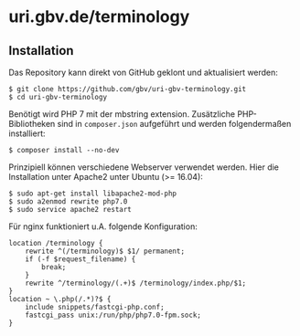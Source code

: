# uri.gbv.de/terminology

## Installation

Das Repository kann direkt von GitHub geklont und aktualisiert werden:

    $ git clone https://github.com/gbv/uri-gbv-terminology.git
    $ cd uri-gbv-terminology

Benötigt wird PHP 7 mit der mbstring extension. Zusätzliche PHP-Bibliotheken
sind in `composer.json` aufgeführt und werden folgendermaßen installiert:

    $ composer install --no-dev

Prinzipiell können verschiedene Webserver verwendet werden. Hier die
Installation unter Apache2 unter Ubuntu (>= 16.04):

    $ sudo apt-get install libapache2-mod-php
    $ sudo a2enmod rewrite php7.0
    $ sudo service apache2 restart

Für nginx funktioniert u.A. folgende Konfiguration:

    location /terminology {
        rewrite ^(/terminology)$ $1/ permanent;
        if (-f $request_filename) {
            break;
        }
        rewrite ^/terminology/(.+)$ /terminology/index.php/$1;
    }
    location ~ \.php(/.*)?$ {
        include snippets/fastcgi-php.conf;
        fastcgi_pass unix:/run/php/php7.0-fpm.sock;
    }

